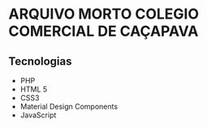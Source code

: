# ARQUIVO MORTO COLEGIO COMERCIAL DE CAÇAPAVA

## Tecnologias
  - PHP
  - HTML 5
  - CSS3
  - Material Design Components
  - JavaScript



